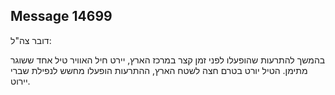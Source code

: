 ## Message 14699

דובר צה"ל:

בהמשך להתרעות שהופעלו לפני זמן קצר במרכז הארץ, יירט חיל האוויר טיל אחד ששוגר מתימן.
הטיל יורט בטרם חצה לשטח הארץ, ההתרעות הופעלו מחשש לנפילת שברי יירוט.

